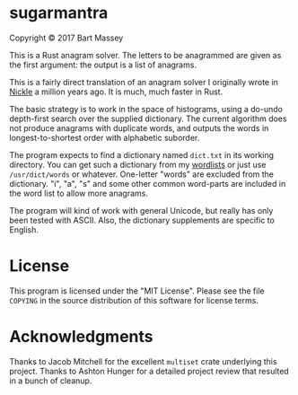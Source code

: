 # sugarmantra
Copyright © 2017 Bart Massey

This is a Rust anagram solver. The letters to be anagrammed
are given as the first argument: the output is a list of
anagrams.

This is a fairly direct translation of an anagram solver I
originally wrote in [Nickle](http://nickle.org) a million
years ago. It is much, much faster in Rust.

The basic strategy is to work in the space of histograms,
using a do-undo depth-first search over the supplied
dictionary. The current algorithm does not produce
anagrams with duplicate words, and outputs the words in
longest-to-shortest order with alphabetic suborder.

The program expects to find a dictionary named `dict.txt` in
its working directory. You can get such a dictionary from my
[wordlists](http://github.com/BartMassey/wordlists) or just
use `/usr/dict/words` or whatever. One-letter "words" are
excluded from the dictionary. "i", "a", "s" and some other
common word-parts are included in the word list to allow
more anagrams.

The program will kind of work with general Unicode, but
really has only been tested with ASCII. Also, the dictionary
supplements are specific to English.

# License

This program is licensed under the "MIT License". Please see
the file `COPYING` in the source distribution of this software
for license terms.

# Acknowledgments

Thanks to Jacob Mitchell for the excellent `multiset` crate
underlying this project. Thanks to Ashton Hunger for a
detailed project review that resulted in a bunch of cleanup.
